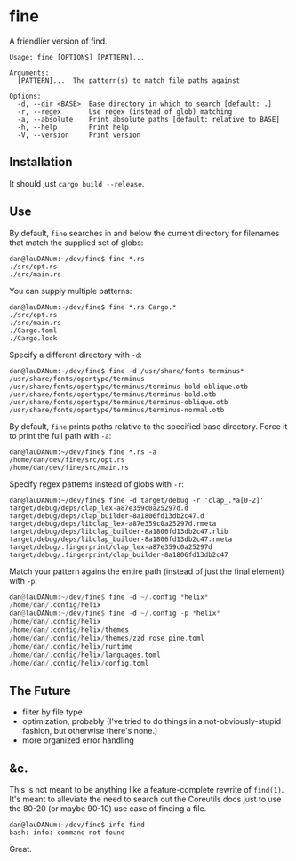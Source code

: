 # fine
A friendlier version of find.

```text
Usage: fine [OPTIONS] [PATTERN]...

Arguments:
  [PATTERN]...  The pattern(s) to match file paths against

Options:
  -d, --dir <BASE>  Base directory in which to search [default: .]
  -r, --regex       Use regex (instead of glob) matching
  -a, --absolute    Print absolute paths [default: relative to BASE]
  -h, --help        Print help
  -V, --version     Print version
```

## Installation

It should just `cargo build --release`.

## Use

By default, `fine` searches in and below the current directory for filenames
that match the supplied set of globs:

```text
dan@lauDANum:~/dev/fine$ fine *.rs
./src/opt.rs
./src/main.rs
```

You can supply multiple patterns:

```text
dan@lauDANum:~/dev/fine$ fine *.rs Cargo.*
./src/opt.rs
./src/main.rs
./Cargo.toml
./Cargo.lock
```

Specify a different directory with `-d`:

```text
dan@lauDANum:~/dev/fine$ fine -d /usr/share/fonts terminus*
/usr/share/fonts/opentype/terminus
/usr/share/fonts/opentype/terminus/terminus-bold-oblique.otb
/usr/share/fonts/opentype/terminus/terminus-bold.otb
/usr/share/fonts/opentype/terminus/terminus-oblique.otb
/usr/share/fonts/opentype/terminus/terminus-normal.otb
```

By default, `fine` prints paths relative to the specified base directory.
Force it to print the full path with `-a`:

```text
dan@lauDANum:~/dev/fine$ fine *.rs -a
/home/dan/dev/fine/src/opt.rs
/home/dan/dev/fine/src/main.rs
```

Specify regex patterns instead of globs with `-r`:

```text
dan@lauDANum:~/dev/fine$ fine -d target/debug -r 'clap_.*a[0-2]'
target/debug/deps/clap_lex-a87e359c0a25297d.d
target/debug/deps/clap_builder-8a1806fd13db2c47.d
target/debug/deps/libclap_lex-a87e359c0a25297d.rmeta
target/debug/deps/libclap_builder-8a1806fd13db2c47.rlib
target/debug/deps/libclap_builder-8a1806fd13db2c47.rmeta
target/debug/.fingerprint/clap_lex-a87e359c0a25297d
target/debug/.fingerprint/clap_builder-8a1806fd13db2c47
```

Match your pattern agains the entire path (instead of just the final
element) with `-p`:

```rust
dan@lauDANum:~/dev/fine$ fine -d ~/.config *helix*
/home/dan/.config/helix
dan@lauDANum:~/dev/fine$ fine -d ~/.config -p *helix*
/home/dan/.config/helix
/home/dan/.config/helix/themes
/home/dan/.config/helix/themes/zzd_rose_pine.toml
/home/dan/.config/helix/runtime
/home/dan/.config/helix/languages.toml
/home/dan/.config/helix/config.toml
```

## The Future

  * filter by file type
  * optimization, probably (I've tried to do things in a
    not-obviously-stupid fashion, but otherwise there's none.)
  * more organized error handling

## &c.

This is not meant to be anything like a feature-complete rewrite
of `find(1)`. It's meant to alleviate the need to search out the
Coreutils docs just to use the 80-20 (or maybe 90-10) use case of
finding a file.

```text
dan@lauDANum:~/dev/fine$ info find
bash: info: command not found
```

Great.